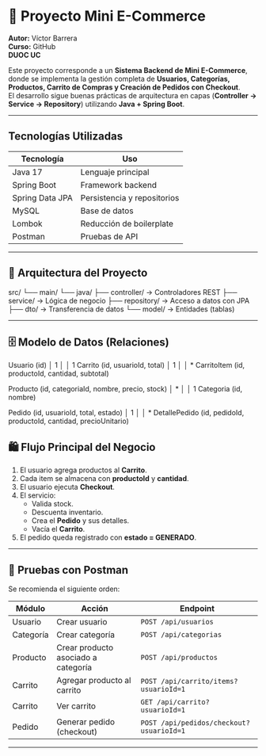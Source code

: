 # 🛒 Proyecto Mini E-Commerce  
**Autor:** Víctor Barrera  
**Curso:** GitHub  
**DUOC UC**

Este proyecto corresponde a un **Sistema Backend de Mini E-Commerce**, donde se implementa la gestión completa de **Usuarios, Categorías, Productos, Carrito de Compras y Creación de Pedidos con Checkout**.  
El desarrollo sigue buenas prácticas de arquitectura en capas (**Controller → Service → Repository**) utilizando **Java + Spring Boot**.

---
## Tecnologías Utilizadas

| Tecnología | Uso |
|-----------|-----|
| Java 17 | Lenguaje principal |
| Spring Boot | Framework backend |
| Spring Data JPA | Persistencia y repositorios |
| MySQL | Base de datos |
| Lombok | Reducción de boilerplate |
| Postman | Pruebas de API |
---

## 🧱 Arquitectura del Proyecto
src/
└── main/
└── java/
├── controller/ → Controladores REST
├── service/ → Lógica de negocio
├── repository/ → Acceso a datos con JPA
├── dto/ → Transferencia de datos
└── model/ → Entidades (tablas)

---
## 🗄 Modelo de Datos (Relaciones)

Usuario (id)
│ 1
│
│ 1
Carrito (id, usuarioId, total)
│ 1
│
│ *
CarritoItem (id, productoId, cantidad, subtotal)

Producto (id, categoriaId, nombre, precio, stock)
│ *
│
│ 1
Categoria (id, nombre)

Pedido (id, usuarioId, total, estado)
│ 1
│
│ *
DetallePedido (id, pedidoId, productoId, cantidad, precioUnitario)

## 🛍 Flujo Principal del Negocio

1. El usuario agrega productos al **Carrito**.
2. Cada item se almacena con **productoId** y **cantidad**.
3. El usuario ejecuta **Checkout**.
4. El servicio:
   - Valida stock.
   - Descuenta inventario.
   - Crea el **Pedido** y sus detalles.
   - Vacía el **Carrito**.
5. El pedido queda registrado con **estado = GENERADO**.

---

## 🧪 Pruebas con Postman

Se recomienda el siguiente orden:

| Módulo | Acción | Endpoint |
|-------|--------|----------|
| Usuario | Crear usuario | `POST /api/usuarios` |
| Categoría | Crear categoría | `POST /api/categorias` |
| Producto | Crear producto asociado a categoría | `POST /api/productos` |
| Carrito | Agregar producto al carrito | `POST /api/carrito/items?usuarioId=1` |
| Carrito | Ver carrito | `GET /api/carrito?usuarioId=1` |
| Pedido | Generar pedido (checkout) | `POST /api/pedidos/checkout?usuarioId=1` |

---
